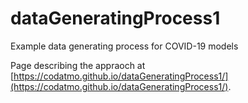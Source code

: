# dataGeneratingProcess1
Example data generating process for COVID-19 models

Page describing the appraoch at [https://codatmo.github.io/dataGeneratingProcess1/](https://codatmo.github.io/dataGeneratingProcess1/).

